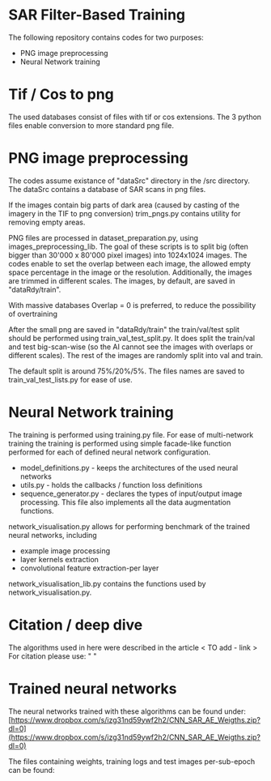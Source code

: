 # SAR Filter-Based Training

The following repository contains codes for two purposes:
- PNG image preprocessing
- Neural Network training

# Tif / Cos to png
The used databases consist of files with tif or cos extensions. The 3 python files enable conversion to more standard png file.

# PNG image preprocessing
The codes assume existance of "dataSrc" directory in the /src directory.
The dataSrc contains a database of SAR scans in png files.

If the images contain big parts of dark area (caused by casting of the imagery in the TIF to png conversion) 
trim_pngs.py contains utility for removing empty areas.

PNG files are processed in dataset_preparation.py, using images_preprocessing_lib. The goal of these scripts is
to split big (often bigger than 30'000 x 80'000 pixel images) into 1024x1024 images. The codes enable to set the overlap
between each image, the allowed empty space percentage in the image or the resolution. Additionally, the images are 
trimmed in different scales. The images, by default, are saved in "dataRdy/train".

With massive databases Overlap = 0 is preferred, to reduce the possibility of overtraining


After the small png are saved in "dataRdy/train" the train/val/test split should be performed using 
train_val_test_split.py. It does split the train/val and test big-scan-wise (so the AI cannot see the images with 
overlaps or different scales). The rest of the images are randomly split into val and train.

The default split is around 75%/20%/5%. The files names are saved to train_val_test_lists.py for ease of use. 

# Neural Network training

The training is performed using training.py file. For ease of multi-network training the training is performed using 
simple facade-like function performed for each of defined neural network configuration.

- model_definitions.py - keeps the architectures of the used neural networks
- utils.py - holds the callbacks / function loss definitions
- sequence_generator.py - declares the types of input/output image processing. This file also implements all the data 
  augmentation functions.


network_visualisation.py allows for performing benchmark of the trained neural networks, including 
- example image processing
- layer kernels extraction
- convolutional feature extraction-per layer

network_visualisation_lib.py contains the functions used by network_visualisation.py.

# Citation / deep dive

The algorithms used in here were described in the article < TO add - link >
For citation please use: " "

# Trained neural networks

The neural networks trained with these algorithms can be found under: 
[https://www.dropbox.com/s/izg31nd59ywf2h2/CNN_SAR_AE_Weigths.zip?dl=0](https://www.dropbox.com/s/izg31nd59ywf2h2/CNN_SAR_AE_Weigths.zip?dl=0)

The files containing weights, training logs and test images per-sub-epoch can be found:





